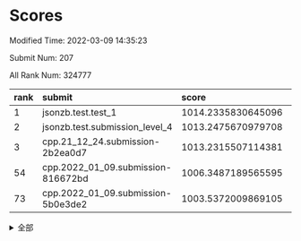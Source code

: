 # Scores

Modified Time: 2022-03-09 14:35:23

Submit Num: 207

All Rank Num: 324777

| rank |               submit               |       score        |       sigma        | pk_num |
| :--- | :--------------------------------- | :----------------- | :----------------- | :----- |
| 1    | jsonzb.test.test_1                 | 1014.2335830645096 | 0.8037270516202526 | 6271   |
| 2    | jsonzb.test.submission_level_4     | 1013.2475670979708 | 0.7718400746102735 | 6274   |
| 3    | cpp.21_12_24.submission-2b2ea0d7   | 1013.2315507114381 | 0.8048010121020072 | 6276   |
| 54   | cpp.2022_01_09.submission-816672bd | 1006.3487189565595 | 0.7194403745052411 | 6277   |
| 73   | cpp.2022_01_09.submission-5b0e3de2 | 1003.5372009869105 | 0.7117682507110891 | 6277   |


<details>
<summary>全部</summary>

| rank |                 submit                 |       score        |       sigma        | pk_num |
| :--- | :------------------------------------- | :----------------- | :----------------- | :----- |
| 1    | jsonzb.test.test_1                     | 1014.2335830645096 | 0.8037270516202526 | 6271   |
| 2    | jsonzb.test.submission_level_4         | 1013.2475670979708 | 0.7718400746102735 | 6274   |
| 3    | cpp.21_12_24.submission-2b2ea0d7       | 1013.2315507114381 | 0.8048010121020072 | 6276   |
| 4    | gobigger.level_3.submission_level_3_33 | 1011.7698986176681 | 0.7839377315893526 | 6279   |
| 5    | gobigger.level_3.submission_level_3_2  | 1011.6959972860074 | 0.7775526082859444 | 6273   |
| 6    | gobigger.level_3.submission_level_3_14 | 1011.4447583531957 | 0.773622535033241  | 6280   |
| 7    | gobigger.level_3.submission_level_3_1  | 1011.3723330605894 | 0.776227977869639  | 6271   |
| 8    | gobigger.level_3.submission_level_3_7  | 1011.2236098141839 | 0.7707628388339895 | 6276   |
| 9    | gobigger.level_3.submission_level_3_3  | 1011.1037484688804 | 0.7681612676728032 | 6277   |
| 10   | gobigger.level_3.submission_level_3_37 | 1010.9217111963535 | 0.7680095365353143 | 6282   |
| 11   | gobigger.level_3.submission_level_3_5  | 1010.6933373186876 | 0.7868946499792974 | 6277   |
| 12   | gobigger.level_3.submission_level_3_11 | 1010.5362651969716 | 0.7843609687311962 | 6278   |
| 13   | gobigger.level_3.submission_level_3_41 | 1010.5023585998689 | 0.7803063446327803 | 6274   |
| 14   | gobigger.level_3.submission_level_3_27 | 1010.4710799316816 | 0.7643346734082636 | 6274   |
| 15   | gobigger.level_3.submission_level_3_24 | 1010.4306709872698 | 0.7564665122351779 | 6273   |
| 16   | gobigger.level_3.submission_level_3_28 | 1010.3633052715661 | 0.7642151969775868 | 6274   |
| 17   | gobigger.level_3.submission_level_3_46 | 1010.3595265595164 | 0.7650012472129054 | 6280   |
| 18   | gobigger.level_3.submission_level_3_10 | 1010.3205689534221 | 0.7647613000827475 | 6274   |
| 19   | gobigger.level_3.submission_level_3_17 | 1010.1408728915272 | 0.7628914336728995 | 6277   |
| 20   | gobigger.level_3.submission_level_3_8  | 1010.1174185301093 | 0.7510451334193158 | 6272   |
| 21   | gobigger.level_3.submission_level_3_48 | 1010.047050314673  | 0.7634783863872101 | 6277   |
| 22   | gobigger.level_3.submission_level_3_6  | 1010.0139029481383 | 0.7501043879990674 | 6278   |
| 23   | gobigger.level_3.submission_level_3_35 | 1009.9511715757981 | 0.7554812353190966 | 6277   |
| 24   | gobigger.level_3.submission_level_3_22 | 1009.8541709569143 | 0.780254927193984  | 6272   |
| 25   | gobigger.level_3.submission_level_3_49 | 1009.8471213799471 | 0.7594311945918419 | 6269   |
| 26   | gobigger.level_3.submission_level_3_26 | 1009.8383573167899 | 0.7621302431213084 | 6278   |
| 27   | gobigger.level_3.submission_level_3_47 | 1009.8358719559541 | 0.7512066701766362 | 6276   |
| 28   | gobigger.level_3.submission_level_3_15 | 1009.7258679555188 | 0.755295136630456  | 6271   |
| 29   | gobigger.level_3.submission_level_3_12 | 1009.6858742420455 | 0.7549878924767242 | 6279   |
| 30   | gobigger.level_3.submission_level_3_25 | 1009.662389983777  | 0.7468304882409608 | 6278   |
| 31   | gobigger.level_3.submission_level_3_31 | 1009.6015778017671 | 0.7459126055175257 | 6269   |
| 32   | gobigger.level_3.submission_level_3_20 | 1009.4525775622362 | 0.7757421783422576 | 6275   |
| 33   | gobigger.level_3.submission_level_3_40 | 1009.4282727831463 | 0.7723776894074074 | 6275   |
| 34   | gobigger.level_3.submission_level_3_43 | 1009.3557519946861 | 0.7357071634954422 | 6271   |
| 35   | gobigger.level_3.submission_level_3_21 | 1009.3404948788517 | 0.7408125869707524 | 6274   |
| 36   | gobigger.level_3.submission_level_3_44 | 1009.3389441648521 | 0.7718514540496    | 6274   |
| 37   | gobigger.level_3.submission_level_3_0  | 1009.2159713959314 | 0.7468893490498416 | 6277   |
| 38   | gobigger.level_3.submission_level_3_9  | 1009.2063435371346 | 0.7570798537665143 | 6276   |
| 39   | gobigger.level_3.submission_level_3_19 | 1009.201919412865  | 0.7840942317081062 | 6274   |
| 40   | gobigger.level_3.submission_level_3_36 | 1009.1428166702609 | 0.7382085391534058 | 6268   |
| 41   | gobigger.level_3.submission_level_3_32 | 1009.0463730623186 | 0.7361464014346107 | 6280   |
| 42   | gobigger.level_3.submission_level_3_30 | 1009.0351665501319 | 0.747604516897808  | 6276   |
| 43   | gobigger.level_3.submission_level_3_45 | 1009.003991629134  | 0.731359068145309  | 6273   |
| 44   | gobigger.level_3.submission_level_3_29 | 1008.9687702631229 | 0.749441360812778  | 6274   |
| 45   | gobigger.level_3.submission_level_3_16 | 1008.8650303206946 | 0.7539819909933562 | 6273   |
| 46   | gobigger.level_3.submission_level_3_13 | 1008.8476268706232 | 0.7731136954163891 | 6276   |
| 47   | gobigger.level_3.submission_level_3_18 | 1008.6029483054439 | 0.7731041488839893 | 6276   |
| 48   | gobigger.level_3.submission_level_3_34 | 1008.5024498724745 | 0.7479590193565506 | 6283   |
| 49   | gobigger.level_3.submission_level_3_42 | 1008.346686970244  | 0.7369762889428968 | 6271   |
| 50   | gobigger.level_3.submission_level_3_39 | 1008.2241330151614 | 0.7394897324442153 | 6280   |
| 51   | gobigger.level_3.submission_level_3_23 | 1008.2063541990443 | 0.7526208981773215 | 6278   |
| 52   | gobigger.level_3.submission_level_3_38 | 1007.9410602179103 | 0.7520648102915546 | 6281   |
| 53   | gobigger.level_3.submission_level_3_4  | 1007.7876527642534 | 0.7507097663461012 | 6275   |
| 54   | cpp.2022_01_09.submission-816672bd     | 1006.3487189565595 | 0.7194403745052411 | 6277   |
| 55   | gobigger.level_1.submission_level_1_29 | 1005.0917815436414 | 0.7159782801455103 | 6278   |
| 56   | gobigger.level_1.submission_level_1_35 | 1004.433017905291  | 0.7141061767658565 | 6279   |
| 57   | gobigger.level_1.submission_level_1_0  | 1004.3181711304587 | 0.7207190315488065 | 6276   |
| 58   | gobigger.level_1.submission_level_1_4  | 1004.1938299559595 | 0.7161886953371612 | 6274   |
| 59   | gobigger.level_1.submission_level_1_1  | 1004.1721142641303 | 0.7118049918223257 | 6275   |
| 60   | gobigger.level_1.submission_level_1_47 | 1004.140462354326  | 0.7251683792111523 | 6273   |
| 61   | gobigger.level_1.submission_level_1_37 | 1004.0824329566169 | 0.723779360915137  | 6280   |
| 62   | gobigger.level_1.submission_level_1_39 | 1004.0095280619919 | 0.7202719021734161 | 6272   |
| 63   | gobigger.level_1.submission_level_1_49 | 1003.9970423283485 | 0.7064349907426029 | 6276   |
| 64   | gobigger.level_1.submission_level_1_24 | 1003.825942939904  | 0.710623811753145  | 6274   |
| 65   | gobigger.level_1.submission_level_1_12 | 1003.8137787313557 | 0.7164613992218253 | 6271   |
| 66   | gobigger.level_1.submission_level_1_46 | 1003.7745679756079 | 0.7230747220055252 | 6270   |
| 67   | gobigger.level_1.submission_level_1_10 | 1003.7357482494753 | 0.7169220044701202 | 6278   |
| 68   | gobigger.level_1.submission_level_1_18 | 1003.7270903074118 | 0.7155237868809488 | 6279   |
| 69   | gobigger.level_1.submission_level_1_31 | 1003.6606504686474 | 0.7266534209439031 | 6277   |
| 70   | gobigger.level_1.submission_level_1_15 | 1003.6575026155297 | 0.7173839892554836 | 6274   |
| 71   | gobigger.level_1.submission_level_1_36 | 1003.5994910365656 | 0.7244797546257828 | 6276   |
| 72   | gobigger.level_1.submission_level_1_40 | 1003.5534786758157 | 0.7053954377627409 | 6269   |
| 73   | cpp.2022_01_09.submission-5b0e3de2     | 1003.5372009869105 | 0.7117682507110891 | 6277   |
| 74   | gobigger.level_1.submission_level_1_27 | 1003.5346265680636 | 0.720180291346378  | 6274   |
| 75   | gobigger.level_1.submission_level_1_34 | 1003.5034203358033 | 0.7048007829636287 | 6272   |
| 76   | gobigger.level_1.submission_level_1_38 | 1003.4941857446191 | 0.7163204978007409 | 6278   |
| 77   | gobigger.level_1.submission_level_1_21 | 1003.4844517324408 | 0.7075335087288905 | 6277   |
| 78   | gobigger.level_1.submission_level_1_45 | 1003.4584873513568 | 0.7175442332352542 | 6277   |
| 79   | gobigger.level_1.submission_level_1_22 | 1003.3907627435824 | 0.7203585121154317 | 6276   |
| 80   | gobigger.level_1.submission_level_1_44 | 1003.2543644083787 | 0.7037717584584781 | 6273   |
| 81   | gobigger.level_1.submission_level_1_41 | 1003.2291035367039 | 0.7209625753625026 | 6280   |
| 82   | gobigger.level_1.submission_level_1_33 | 1003.1756060502161 | 0.7181833571108786 | 6277   |
| 83   | gobigger.level_1.submission_level_1_23 | 1003.1734615140286 | 0.7068108198138462 | 6275   |
| 84   | gobigger.level_1.submission_level_1_20 | 1003.1508448074832 | 0.7210856219139903 | 6266   |
| 85   | gobigger.level_1.submission_level_1_8  | 1003.1440308834564 | 0.7181774356304154 | 6282   |
| 86   | gobigger.level_1.submission_level_1_43 | 1003.1349638355678 | 0.7127213976940263 | 6268   |
| 87   | gobigger.level_1.submission_level_1_19 | 1003.10677706217   | 0.72494888281156   | 6273   |
| 88   | gobigger.level_1.submission_level_1_48 | 1003.100643106063  | 0.70853484177351   | 6274   |
| 89   | gobigger.level_1.submission_level_1_32 | 1003.0254944089971 | 0.7093722219009168 | 6273   |
| 90   | gobigger.level_1.submission_level_1_30 | 1002.9806202727464 | 0.7232263469050312 | 6275   |
| 91   | gobigger.level_1.submission_level_1_28 | 1002.9073787409875 | 0.7146605780588159 | 6279   |
| 92   | gobigger.level_1.submission_level_1_17 | 1002.8891532670502 | 0.70678565584918   | 6278   |
| 93   | gobigger.level_1.submission_level_1_2  | 1002.8853262242058 | 0.7152637814804519 | 6277   |
| 94   | gobigger.level_1.submission_level_1_5  | 1002.785651813667  | 0.7185216856182198 | 6273   |
| 95   | gobigger.level_1.submission_level_1_14 | 1002.7479647764485 | 0.7215878991509894 | 6275   |
| 96   | gobigger.level_1.submission_level_1_9  | 1002.705157658983  | 0.710608372145613  | 6272   |
| 97   | gobigger.level_1.submission_level_1_7  | 1002.7009615379465 | 0.7069038843963491 | 6277   |
| 98   | gobigger.level_1.submission_level_1_13 | 1002.6765781512642 | 0.7108288191065004 | 6276   |
| 99   | gobigger.level_1.submission_level_1_3  | 1002.5368394027994 | 0.7110121058917438 | 6274   |
| 100  | gobigger.level_1.submission_level_1_25 | 1002.5064771625778 | 0.7089759151141647 | 6281   |
| 101  | gobigger.level_1.submission_level_1_6  | 1002.450635044557  | 0.7094905111364681 | 6272   |
| 102  | gobigger.level_1.submission_level_1_16 | 1002.4462201852467 | 0.7119074756646252 | 6277   |
| 103  | gobigger.level_1.submission_level_1_42 | 1002.3839390599613 | 0.6962028678871064 | 6277   |
| 104  | gobigger.level_1.submission_level_1_11 | 1002.0481940777396 | 0.7242852936651611 | 6283   |
| 105  | gobigger.level_1.submission_level_1_26 | 1001.8661103040611 | 0.7160399551942349 | 6280   |
| 106  | gobigger.random.submission_random_28   | 997.4548703820727  | 0.7113315205833003 | 6276   |
| 107  | gobigger.random.submission_random_8    | 997.4308899592143  | 0.699004714993294  | 6275   |
| 108  | gobigger.random.submission_random_29   | 997.363275973837   | 0.7015028047618252 | 6276   |
| 109  | gobigger.random.submission_random_46   | 997.1481043816314  | 0.7057159237796902 | 6274   |
| 110  | gobigger.random.submission_random_39   | 996.9785192558114  | 0.7008130819226782 | 6274   |
| 111  | gobigger.random.submission_random_23   | 996.9458843482348  | 0.7051850022496152 | 6275   |
| 112  | gobigger.random.submission_random_19   | 996.8939801827623  | 0.6988885259551215 | 6276   |
| 113  | gobigger.random.submission_random_24   | 996.7061581736006  | 0.7140368674135584 | 6271   |
| 114  | gobigger.random.submission_random_0    | 996.6678356574968  | 0.7208474078812165 | 6275   |
| 115  | gobigger.random.submission_random_5    | 996.5929945038115  | 0.707018610655059  | 6277   |
| 116  | gobigger.random.submission_random_30   | 996.5735653549725  | 0.706683317723446  | 6277   |
| 117  | gobigger.random.submission_random_44   | 996.5670269939292  | 0.707667588412148  | 6278   |
| 118  | gobigger.random.submission_random_20   | 996.5553001212246  | 0.7128595143170374 | 6279   |
| 119  | gobigger.random.submission_random_7    | 996.5136044301142  | 0.7024744974472423 | 6274   |
| 120  | gobigger.random.submission_random_32   | 996.4765187035028  | 0.7055809213159183 | 6274   |
| 121  | gobigger.random.submission_random_12   | 996.3865455982694  | 0.7055666713327324 | 6272   |
| 122  | gobigger.random.submission_random_26   | 996.3846829442549  | 0.7022757813991842 | 6279   |
| 123  | gobigger.random.submission_random_36   | 996.3695678594248  | 0.7146769401059527 | 6281   |
| 124  | gobigger.random.submission_random_16   | 996.2700485053521  | 0.7189938743801907 | 6278   |
| 125  | gobigger.random.submission_random_9    | 996.2645459721125  | 0.7030666959758735 | 6278   |
| 126  | gobigger.random.submission_random_1    | 996.2325582805669  | 0.7018214675619331 | 6276   |
| 127  | gobigger.random.submission_random_25   | 996.227492307251   | 0.7013622750479219 | 6275   |
| 128  | gobigger.random.submission_random_22   | 996.1071702815384  | 0.7031106272680745 | 6275   |
| 129  | gobigger.random.submission_random_42   | 996.0747205060269  | 0.7020362439010444 | 6273   |
| 130  | gobigger.random.submission_random_17   | 996.0134488855686  | 0.7088968648377488 | 6276   |
| 131  | gobigger.random.submission_random_14   | 996.0125009023989  | 0.7222588148585259 | 6278   |
| 132  | gobigger.random.submission_random_31   | 995.9958957500412  | 0.7145542805892616 | 6276   |
| 133  | gobigger.random.submission_random_13   | 995.9070975288831  | 0.7051618095869225 | 6275   |
| 134  | gobigger.random.submission_random_49   | 995.8400944425457  | 0.7073941258783603 | 6274   |
| 135  | gobigger.random.submission_random_47   | 995.7919287689533  | 0.7037272482540929 | 6279   |
| 136  | gobigger.random.submission_random_45   | 995.7495802118822  | 0.6992573839657    | 6279   |
| 137  | gobigger.random.submission_random_35   | 995.6852313214139  | 0.7105205196974423 | 6278   |
| 138  | gobigger.random.submission_random_18   | 995.6590881553865  | 0.7084774251620017 | 6273   |
| 139  | gobigger.random.submission_random_43   | 995.5708823385511  | 0.7207541363916942 | 6273   |
| 140  | gobigger.random.submission_random_6    | 995.5266549729837  | 0.7217008847153114 | 6279   |
| 141  | gobigger.random.submission_random_40   | 995.5251408449435  | 0.7110886009349963 | 6281   |
| 142  | gobigger.random.submission_random_15   | 995.4792178407732  | 0.712675125941389  | 6273   |
| 143  | gobigger.random.submission_random_41   | 995.4739418244316  | 0.7063062293555492 | 6275   |
| 144  | gobigger.random.submission_random_34   | 995.4651794203544  | 0.7000399822689467 | 6276   |
| 145  | gobigger.random.submission_random_11   | 995.4275210299512  | 0.7349015987795384 | 6282   |
| 146  | gobigger.random.submission_random_21   | 995.3757664655907  | 0.7191435312735064 | 6280   |
| 147  | gobigger.random.submission_random_2    | 995.3420449925126  | 0.7056834270320942 | 6276   |
| 148  | gobigger.random.submission_random_27   | 995.2322448051359  | 0.7231490766128941 | 6280   |
| 149  | gobigger.random.submission_random_33   | 995.1979366309434  | 0.7102502841277845 | 6278   |
| 150  | gobigger.random.submission_random_38   | 995.0536922187875  | 0.7037347761546849 | 6277   |
| 151  | gobigger.random.submission_random_48   | 995.0402555481274  | 0.7193510258793039 | 6279   |
| 152  | gobigger.random.submission_random_4    | 995.0396849041841  | 0.7164099703179799 | 6275   |
| 153  | gobigger.random.submission_random_10   | 994.86899209112    | 0.7187640167755543 | 6274   |
| 154  | gobigger.random.submission_random_37   | 994.6490794279961  | 0.7139724683045313 | 6282   |
| 155  | gobigger.level_2.submission_level_2_10 | 994.2072102315528  | 0.7370411494805816 | 6275   |
| 156  | gobigger.level_2.submission_level_2_45 | 994.1768445579133  | 0.7345372140793992 | 6273   |
| 157  | gobigger.level_2.submission_level_2_26 | 993.9836018117853  | 0.7226564545333619 | 6274   |
| 158  | gobigger.level_2.submission_level_2_2  | 993.9506695648017  | 0.7248664670360788 | 6274   |
| 159  | gobigger.random.submission_random_3    | 993.9059737306882  | 0.71846005153954   | 6279   |
| 160  | gobigger.level_2.submission_level_2_9  | 993.4994635965004  | 0.7319101660516487 | 6273   |
| 161  | gobigger.level_2.submission_level_2_31 | 993.4293315389256  | 0.7382637015583621 | 6274   |
| 162  | gobigger.level_2.submission_level_2_30 | 993.3787885584554  | 0.7494061505930036 | 6278   |
| 163  | gobigger.level_2.submission_level_2_7  | 993.177962622344   | 0.7297110018059536 | 6278   |
| 164  | gobigger.level_2.submission_level_2_32 | 993.1630381360415  | 0.7851661104874199 | 6275   |
| 165  | gobigger.level_2.submission_level_2_47 | 993.0595492603009  | 0.7335257876335578 | 6272   |
| 166  | gobigger.level_2.submission_level_2_23 | 993.0509935135894  | 0.7333456766904973 | 6278   |
| 167  | gobigger.level_2.submission_level_2_41 | 993.0133039040603  | 0.7361147915628296 | 6284   |
| 168  | gobigger.level_2.submission_level_2_48 | 993.0002473243903  | 0.7448321846183763 | 6277   |
| 169  | gobigger.level_2.submission_level_2_14 | 992.9911235266073  | 0.7329267507260903 | 6278   |
| 170  | gobigger.level_2.submission_level_2_18 | 992.8370805174144  | 0.7550487299424571 | 6282   |
| 171  | gobigger.level_2.submission_level_2_3  | 992.7871274025448  | 0.7289808727627671 | 6277   |
| 172  | gobigger.level_2.submission_level_2_49 | 992.7866445831058  | 0.728634137418336  | 6276   |
| 173  | gobigger.level_2.submission_level_2_40 | 992.6203801720459  | 0.744263535124355  | 6276   |
| 174  | gobigger.level_2.submission_level_2_20 | 992.525489047168   | 0.7424364237065199 | 6279   |
| 175  | gobigger.level_2.submission_level_2_12 | 992.4087032484867  | 0.7227942693639523 | 6273   |
| 176  | gobigger.level_2.submission_level_2_13 | 992.3501684000335  | 0.7256016812158749 | 6279   |
| 177  | gobigger.level_2.submission_level_2_15 | 992.3016997727714  | 0.7515846201322776 | 6276   |
| 178  | gobigger.level_2.submission_level_2_22 | 992.2468967177808  | 0.7339115553201865 | 6272   |
| 179  | gobigger.level_2.submission_level_2_46 | 992.2408624803448  | 0.7384646403773873 | 6276   |
| 180  | gobigger.level_2.submission_level_2_36 | 992.1599529504175  | 0.7534301110606538 | 6274   |
| 181  | gobigger.level_2.submission_level_2_19 | 992.1519872992717  | 0.7253846300460686 | 6273   |
| 182  | gobigger.level_2.submission_level_2_27 | 992.0628535034662  | 0.7517513922231422 | 6276   |
| 183  | gobigger.level_2.submission_level_2_34 | 992.0118349515566  | 0.7264396615104067 | 6277   |
| 184  | gobigger.level_2.submission_level_2_37 | 991.9449184453613  | 0.7487052336359314 | 6275   |
| 185  | gobigger.level_2.submission_level_2_33 | 991.9289110735765  | 0.7397579971736646 | 6279   |
| 186  | gobigger.level_2.submission_level_2_0  | 991.9177806781539  | 0.7451254492333055 | 6274   |
| 187  | gobigger.level_2.submission_level_2_44 | 991.8950600585196  | 0.7481491816439941 | 6272   |
| 188  | gobigger.level_2.submission_level_2_42 | 991.8522692987369  | 0.7494506221311009 | 6277   |
| 189  | gobigger.level_2.submission_level_2_5  | 991.8352759905716  | 0.7463269659728157 | 6276   |
| 190  | gobigger.level_2.submission_level_2_11 | 991.7545407121003  | 0.7671544078954885 | 6279   |
| 191  | gobigger.level_2.submission_level_2_29 | 991.6783942779986  | 0.7433368085201568 | 6278   |
| 192  | gobigger.level_2.submission_level_2_39 | 991.6626537531042  | 0.7559490489365138 | 6276   |
| 193  | gobigger.level_2.submission_level_2_8  | 991.6101179595829  | 0.7601033845939622 | 6276   |
| 194  | gobigger.level_2.submission_level_2_35 | 991.515349851532   | 0.7373383838031764 | 6274   |
| 195  | gobigger.level_2.submission_level_2_16 | 991.4958175049161  | 0.7512842546488293 | 6282   |
| 196  | gobigger.level_2.submission_level_2_6  | 991.3177919449944  | 0.7477279151523522 | 6278   |
| 197  | gobigger.level_2.submission_level_2_28 | 991.2968088503837  | 0.762256576903929  | 6273   |
| 198  | gobigger.level_2.submission_level_2_21 | 991.211077185427   | 0.7458375960715183 | 6283   |
| 199  | gobigger.level_2.submission_level_2_4  | 991.1712477236363  | 0.7501934560710247 | 6275   |
| 200  | gobigger.level_2.submission_level_2_25 | 991.1437854855147  | 0.7565726373440004 | 6279   |
| 201  | gobigger.level_2.submission_level_2_43 | 991.1072378333156  | 0.7627276549783079 | 6276   |
| 202  | gobigger.level_2.submission_level_2_38 | 991.0438205211336  | 0.7424178435778143 | 6275   |
| 203  | gobigger.level_2.submission_level_2_1  | 990.6893518921427  | 0.7611217791408372 | 6272   |
| 204  | gobigger.level_2.submission_level_2_24 | 990.4572052300442  | 0.770130778139805  | 6275   |
| 205  | gobigger.level_2.submission_level_2_17 | 990.275080325936   | 0.7554066686591261 | 6276   |
| 206  | gobigger.none.submission_none_0        | 978.9633280531781  | 1.1867558730900167 | 6279   |
| 207  | gobigger.none.submission_none_1        | 976.9340796103838  | 1.3840825630754656 | 6276   |

</details>